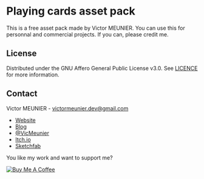 # Playing cards asset pack

This is a free asset pack made by Victor MEUNIER. You can use this for personnal and commercial projects. If you can,
please credit me.

<!-- LICENSE -->

## License

Distributed under the GNU Affero General Public License v3.0. See [LICENCE](LICENCE) for more information.

<!-- CONTACT -->

## Contact

Victor MEUNIER - victormeunier.dev@gmail.com

- [Website](https://www.victormeunier.com)
- [Blog](https://blog.victormeunier.com)
- [@VicMeunier](https://twitter.com/VicMeunier)
- [Itch.io](https://mreliptik.itch.io/)
- [Sketchfab](https://sketchfab.com/mreliptik)

You like my work and want to support me?

<a href="https://www.buymeacoffee.com/mreliptik" target="_blank"><img src="https://bmc-cdn.nyc3.digitaloceanspaces.com/BMC-button-images/custom_images/orange_img.png" alt="Buy Me A Coffee" style="height: auto !important;width: auto !important;" ></a>

